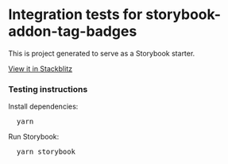 <h1>Integration tests for storybook-addon-tag-badges</h1>

<p>
  This is project generated to serve as a Storybook starter.
</p>

<a href="https://stackblitz.com/~/github.com/Sidnioulz/storybook-addon-tag-badges-integration-test">
  View it in Stackblitz
</a>

<h3>Testing instructions</h3>

<p>Install dependencies:</p>
<pre>
  yarn
</pre>

<p>Run Storybook:</p>
<pre>
  yarn storybook
</pre>
